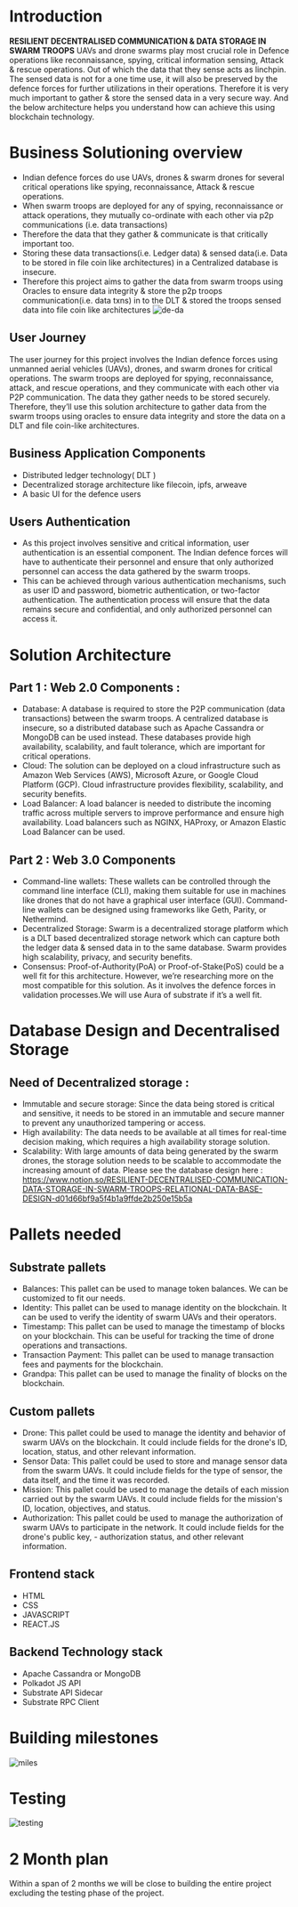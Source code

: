 # Introduction
**RESILIENT DECENTRALISED COMMUNICATION & DATA STORAGE IN SWARM TROOPS**
UAVs and drone swarms play most crucial role in Defence operations like reconnaissance, spying, critical information sensing, Attack & rescue operations. Out of which the data that they sense acts as linchpin. The sensed data is not for a one time use, it will also be preserved by the defence forces for further utilizations in their operations. Therefore it is very much important to gather & store the sensed data in a very secure way. And the below architecture helps you understand how can achieve this using blockchain technology. 

# Business Solutioning overview
- Indian defence forces do use UAVs, drones & swarm drones for several critical operations like spying, reconnaissance, Attack & rescue operations. 
- When swarm troops are deployed for any of spying, reconnaissance or attack operations, they mutually co-ordinate with each other via p2p communications (i.e. data transactions) 
- Therefore the data that they gather & communicate is that critically important too. 
- Storing these data transactions(i.e. Ledger data) & sensed data(i.e. Data to be stored in file coin like architectures) in a Centralized database is insecure. 
- Therefore this project aims to gather the data from swarm troops using Oracles to ensure data integrity & store the p2p troops communication(i.e. data txns) in to the DLT & stored the troops sensed data into file coin like architectures
![de-da](https://user-images.githubusercontent.com/91232198/236419934-f59984a2-6605-43f9-8cb1-8c3118f59f66.png)

## User Journey
The user journey for this project involves the Indian defence forces using unmanned aerial vehicles (UAVs), drones, and swarm drones for critical operations. The swarm troops are deployed for spying, reconnaissance, attack, and rescue operations, and they communicate with each other via P2P communication. The data they gather needs to be stored securely. Therefore, they’ll use this solution architecture to gather data from the swarm troops using oracles to ensure data integrity and store the data on a DLT and file coin-like architectures.

## Business Application Components
- Distributed ledger technology( DLT ) 
- Decentralized storage architecture like filecoin, ipfs, arweave
- A basic UI for the defence users

## Users Authentication
- As this project involves sensitive and critical information, user authentication is an essential component. The Indian defence forces will have to authenticate their personnel and ensure that only authorized personnel can access the data gathered by the swarm troops. 
- This can be achieved through various authentication mechanisms, such as user ID and password, biometric authentication, or two-factor authentication. The authentication process will ensure that the data remains secure and confidential, and only authorized personnel can access it.

# Solution Architecture 
## Part 1 : Web 2.0 Components : 
- Database: A database is required to store the P2P communication (data transactions) between the swarm troops. A centralized database is insecure, so a distributed database such as Apache Cassandra or MongoDB can be used instead. These databases provide high availability, scalability, and fault tolerance, which are important for critical operations.
- Cloud: The solution can be deployed on a cloud infrastructure such as Amazon Web Services (AWS), Microsoft Azure, or Google Cloud Platform (GCP). Cloud infrastructure provides flexibility, scalability, and security benefits.
- Load Balancer: A load balancer is needed to distribute the incoming traffic across multiple servers to improve performance and ensure high availability. Load balancers such as NGINX, HAProxy, or Amazon Elastic Load Balancer can be used.

## Part 2 : Web 3.0 Components
- Command-line wallets: These wallets can be controlled through the command line interface (CLI), making them suitable for use in machines like drones  that do not have a graphical user interface (GUI). Command-line wallets can be designed using frameworks like Geth, Parity, or Nethermind.
- Decentralized Storage: Swarm is a decentralized storage platform which is a DLT based decentralized storage network which can capture both the ledger data & sensed data  in to the same database. Swarm provides high scalability, privacy, and security benefits.
- Consensus: Proof-of-Authority(PoA) or Proof-of-Stake(PoS) could be a well fit for this architecture. However, we’re researching more on the most compatible for this solution. As it involves the defence forces in validation processes.We will use Aura of substrate if it’s a well fit.

# Database Design and Decentralised Storage
## Need of Decentralized storage : 
- Immutable and secure storage: Since the data being stored is critical and sensitive, it needs to be stored in an immutable and secure manner to prevent any unauthorized tampering or access.
- High availability: The data needs to be available at all times for real-time decision making, which requires a high availability storage solution.
- Scalability: With large amounts of data being generated by the swarm drones, the storage solution needs to be scalable to accommodate the increasing amount of data.
Please see the database design here : https://www.notion.so/RESILIENT-DECENTRALISED-COMMUNICATION-DATA-STORAGE-IN-SWARM-TROOPS-RELATIONAL-DATA-BASE-DESIGN-d01d66bf9a5f4b1a9ffde2b250e15b5a

# Pallets needed 
## Substrate pallets
- Balances: This pallet can be used to manage token balances. We can be customized to fit our needs.
- Identity: This pallet can be used to manage identity on the blockchain. It can be used to verify the identity of swarm UAVs and their operators.
- Timestamp: This pallet can be used to manage the timestamp of blocks on your blockchain. This can be useful for tracking the time of drone operations and transactions.
- Transaction Payment: This pallet can be used to manage transaction fees and payments for the blockchain. 
- Grandpa: This pallet can be used to manage the finality of blocks on the blockchain.  

## Custom pallets 
- Drone: This pallet could be used to manage the identity and behavior of swarm UAVs on the blockchain. It could include fields for the drone's ID, location, status, and other relevant information.
- Sensor Data: This pallet could be used to store and manage sensor data from the swarm UAVs. It could include fields for the type of sensor, the data itself, and the time it was recorded.
- Mission: This pallet could be used to manage the details of each mission carried out by the swarm UAVs. It could include fields for the mission's ID, location, objectives, and status.
- Authorization: This pallet could be used to manage the authorization of swarm UAVs to participate in the network. It could include fields for the drone's public key, - authorization status, and other relevant information.

## Frontend stack
- HTML
- CSS
- JAVASCRIPT
- REACT.JS

## Backend Technology stack
- Apache Cassandra or MongoDB
- Polkadot JS API
- Substrate API Sidecar
- Substrate RPC Client

# Building milestones
![miles](https://user-images.githubusercontent.com/91232198/236421906-a16a1908-3668-4721-bba0-308a920353e5.png)

# Testing
![testing](https://user-images.githubusercontent.com/91232198/236421943-858ec5a3-818a-42ee-b9d0-9a6db557029c.png)

# 2 Month plan 
Within a span of 2 months we will be close to building the entire project excluding the testing phase of the project.
